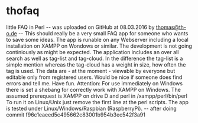 # thofaq
little FAQ in Perl 
-- was uploaded on GitHub at 08.03.2016 by thomas@th-o.de
-- This should really be a very small FAQ app for someone
who wants to save some ideas. The app is runable on any
Webserver including a local installation on XAMPP on Wondows 
or similar. The development is not going continiously as 
might be expected. The application includes an over all
search as well as tag-list and tag-cloud. In the difference
the tag-list is a simple mention whereas the tag-cloud
has a weight in size, how often the tag is used. The data
are - at the moment - viewable by everyone but editable 
only from registered users.
Would be nice if someone does find errors and tell me.
Have fun.
Attention: For use immediately on Windows there is set 
a shebang for correctly work with XAMPP on Windows. The 
assumed prerequest is XAMPP on drive D and perl in 
/xampp/perl/bin/perl
To run it on Linux/Unix just remove the first line at 
the perl scripts.
The app is tested under Linux/Windows/Raspbian (RaspberryPi).
-- after doing commit
f96c1eaeed5c495662c83001b954b3ec542f3a91